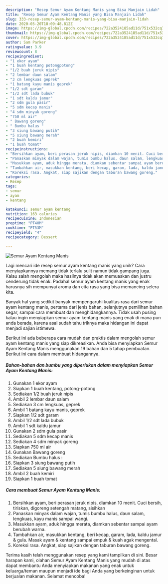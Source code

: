 ```yaml
---
description: "Resep Semur Ayam Kentang Manis yang Bisa Manjain Lidah"
title: "Resep Semur Ayam Kentang Manis yang Bisa Manjain Lidah"
slug: 333-resep-semur-ayam-kentang-manis-yang-bisa-manjain-lidah
date: 2020-05-20T18:09:48.812Z
image: https://img-global.cpcdn.com/recipes/722a3524185ad11d/751x532cq70/semur-ayam-kentang-manis-foto-resep-utama.jpg
thumbnail: https://img-global.cpcdn.com/recipes/722a3524185ad11d/751x532cq70/semur-ayam-kentang-manis-foto-resep-utama.jpg
cover: https://img-global.cpcdn.com/recipes/722a3524185ad11d/751x532cq70/semur-ayam-kentang-manis-foto-resep-utama.jpg
author: Sam Parker
ratingvalue: 3.9
reviewcount: 8
recipeingredient:
- "1 ekor ayam"
- "1 buah kentang potongpotong"
- "1/2 buah jeruk nipis"
- "2 lembar daun salam"
- "3 cm lengkuas geprek"
- "1 batang kayu manis geprek"
- "1/2 sdt garam"
- "1/2 sdt lada bubuk"
- "1 sdt kaldu jamur"
- "2 sdm gula pasir"
- "5 sdm kecap manis"
- "4 sdm minyak goreng"
- "750 ml air"
- " Bawang goreng"
- " Bumbu halus "
- "3 siung bawang putih"
- "5 siung bawang merah"
- "2 buah kemiri"
- "1 buah tomat"
recipeinstructions:
- "Bersihkan ayam, beri perasan jeruk nipis, diamkan 10 menit. Cuci bersih, tiriskan, digoreng setengah matang, sisihkan"
- "Panaskan minyak dalam wajan, tumis bumbu halus, daun salam, lengkuas, kayu manis sampai wangi."
- "Masukkan ayam, aduk hingga merata, diamkan sebentar sampai ayam berubah warna."
- "Tambahkan air, masukkan kentang, beri kecap, garam, lada, kaldu jamur &amp; gula. Masak ayam &amp; kentang sampai empuk &amp; kuah agak mengental."
- "Koreksi rasa. Angkat, siap sajikan dengan taburan bawang goreng."
categories:
- Resep
tags:
- semur
- ayam
- kentang

katakunci: semur ayam kentang 
nutrition: 163 calories
recipecuisine: Indonesian
preptime: "PT40M"
cooktime: "PT53M"
recipeyield: "4"
recipecategory: Dessert

---
```



![Semur Ayam Kentang Manis](https://img-global.cpcdn.com/recipes/722a3524185ad11d/751x532cq70/semur-ayam-kentang-manis-foto-resep-utama.jpg)

Lagi mencari ide resep semur ayam kentang manis yang unik? Cara menyiapkannya memang tidak terlalu sulit namun tidak gampang juga. Kalau salah mengolah maka hasilnya tidak akan memuaskan dan justru cenderung tidak enak. Padahal semur ayam kentang manis yang enak harusnya sih mempunyai aroma dan cita rasa yang bisa memancing selera kita.

Banyak hal yang sedikit banyak mempengaruhi kualitas rasa dari semur ayam kentang manis, pertama dari jenis bahan, selanjutnya pemilihan bahan segar, sampai cara membuat dan menghidangkannya. Tidak usah pusing kalau ingin menyiapkan semur ayam kentang manis yang enak di mana pun anda berada, karena asal sudah tahu triknya maka hidangan ini dapat menjadi sajian istimewa.




Berikut ini ada beberapa cara mudah dan praktis dalam mengolah semur ayam kentang manis yang siap dikreasikan. Anda bisa menyiapkan Semur Ayam Kentang Manis menggunakan 19 bahan dan 5 tahap pembuatan. Berikut ini cara dalam membuat hidangannya.

<!--inarticleads1-->

##### Bahan-bahan dan bumbu yang diperlukan dalam menyiapkan Semur Ayam Kentang Manis:

1. Gunakan 1 ekor ayam
1. Siapkan 1 buah kentang, potong-potong
1. Sediakan 1/2 buah jeruk nipis
1. Ambil 2 lembar daun salam
1. Sediakan 3 cm lengkuas, geprek
1. Ambil 1 batang kayu manis, geprek
1. Siapkan 1/2 sdt garam
1. Ambil 1/2 sdt lada bubuk
1. Ambil 1 sdt kaldu jamur
1. Gunakan 2 sdm gula pasir
1. Sediakan 5 sdm kecap manis
1. Sediakan 4 sdm minyak goreng
1. Siapkan 750 ml air
1. Gunakan  Bawang goreng
1. Sediakan  Bumbu halus :
1. Siapkan 3 siung bawang putih
1. Sediakan 5 siung bawang merah
1. Ambil 2 buah kemiri
1. Siapkan 1 buah tomat




<!--inarticleads2-->

##### Cara membuat Semur Ayam Kentang Manis:

1. Bersihkan ayam, beri perasan jeruk nipis, diamkan 10 menit. Cuci bersih, tiriskan, digoreng setengah matang, sisihkan
1. Panaskan minyak dalam wajan, tumis bumbu halus, daun salam, lengkuas, kayu manis sampai wangi.
1. Masukkan ayam, aduk hingga merata, diamkan sebentar sampai ayam berubah warna.
1. Tambahkan air, masukkan kentang, beri kecap, garam, lada, kaldu jamur &amp; gula. Masak ayam &amp; kentang sampai empuk &amp; kuah agak mengental.
1. Koreksi rasa. Angkat, siap sajikan dengan taburan bawang goreng.




Terima kasih telah menggunakan resep yang kami tampilkan di sini. Besar harapan kami, olahan Semur Ayam Kentang Manis yang mudah di atas dapat membantu Anda menyiapkan makanan yang enak untuk keluarga/teman maupun menjadi ide bagi Anda yang berkeinginan untuk berjualan makanan. Selamat mencoba!
